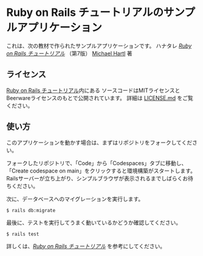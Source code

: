 # Ruby on Rails チュートリアルのサンプルアプリケーション

これは、次の教材で作られたサンプルアプリケーションです。
ハナタレ
[*Ruby on Rails チュートリアル*](https://railstutorial.jp/)
（第7版）
[Michael Hartl](https://www.michaelhartl.com/) 著

## ライセンス

[Ruby on Rails チュートリアル](https://railstutorial.jp/)内にある
ソースコードはMITライセンスとBeerwareライセンスのもとで公開されています。
詳細は [LICENSE.md](LICENSE.md) をご覧ください。

## 使い方

このアプリケーションを動かす場合は、まずはリポジトリをフォークしてください。

フォークしたリポジトリで、「Code」から「Codespaces」タブに移動し、
「Create codespace on main」をクリックすると環境構築がスタートします。
Railsサーバーが立ち上がり、シンプルブラウザが表示されるまでしばらくお待ちください。

次に、データベースへのマイグレーションを実行します。

```
$ rails db:migrate
```

最後に、テストを実行してうまく動いているかどうか確認してください。

```
$ rails test
```

詳しくは、[*Ruby on Rails チュートリアル*](https://railstutorial.jp/)
を参考にしてください。
